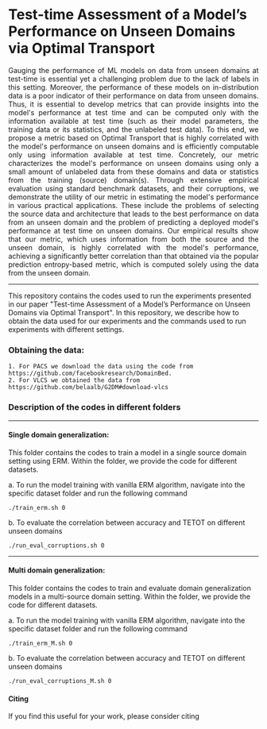 # Test-time Assessment of a Model’s Performance on Unseen Domains via Optimal Transport
<p align = justify>
Gauging the performance of ML models on data from unseen domains at test-time is essential yet a challenging problem due to the lack of labels in this setting. Moreover, the performance of these models on in-distribution data is a poor indicator of their performance on data from unseen domains. Thus, it is essential to develop metrics that can provide insights into the model's performance at test time and can be computed only with the information available at test time (such as their model parameters, the training data or its statistics, and the unlabeled test data). To this end, we propose a metric based on Optimal Transport that is highly correlated with the model's performance on unseen domains and is efficiently computable only using information available at test time. Concretely, our metric characterizes the model's performance on unseen domains using only a small amount of unlabeled data from these domains and data or statistics from the training (source) domain(s). Through extensive empirical evaluation using standard benchmark datasets, and their corruptions, we demonstrate the utility of our metric in estimating the model's performance in various practical applications. These include the problems of selecting the source data and architecture that leads to the best performance on data from an unseen domain and the problem of predicting a deployed model's performance at test time on unseen domains. Our empirical results show that our metric, which uses information from both the source and the unseen domain, is highly correlated with the model's performance, achieving a significantly better correlation than that obtained via the popular prediction entropy-based metric, which is computed solely using the data from the unseen domain.
</p>
<hr>
This repository contains the codes used to run the experiments presented in our paper "Test-time Assessment of a Model’s Performance on Unseen Domains via Optimal Transport". 
In this repository, we describe how to obtain the data used for our experiments and the commands used to run experiments with different settings.

### Obtaining the data:
    1. For PACS we download the data using the code from https://github.com/facebookresearch/DomainBed.
    2. For VLCS we obtained the data from https://github.com/belaalb/G2DM#download-vlcs

### Description of the codes in different folders
<hr>

#### Single domain generalization: 
This folder contains the codes to train a model in a single source domain setting using ERM.
Within the folder, we provide the code for different datasets.
    
a. To run the model training with vanilla ERM algorithm, navigate into the specific dataset folder and run the following command 
    
    ./train_erm.sh 0 

b. To evaluate the correlation between accuracy and TETOT on different unseen domains 
    
    ./run_eval_corruptions.sh 0 
    
        
<hr>

#### Multi domain generalization:
This folder contains the codes to train and evaluate domain generalization models in a multi-source domain setting.
Within the folder, we provide the code for different datasets.

a. To run the model training with vanilla ERM algorithm, navigate into the specific dataset folder and run the following command 
    
    ./train_erm_M.sh 0 

b. To evaluate the correlation between accuracy and TETOT on different unseen domains 
    
    ./run_eval_corruptions_M.sh 0 
    
#### Citing

If you find this useful for your work, please consider citing
<pre>
<code>

</code>
</pre>
